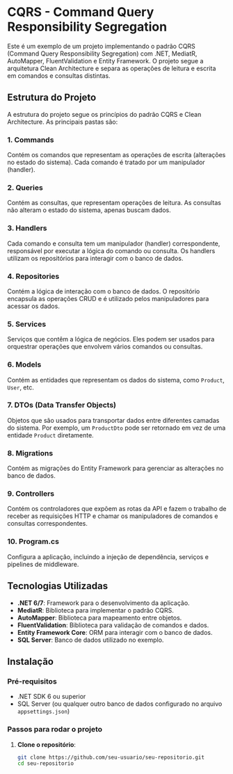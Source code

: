 # CQRS - Command Query Responsibility Segregation

Este é um exemplo de um projeto implementando o padrão CQRS (Command Query Responsibility Segregation) com .NET, MediatR, AutoMapper, FluentValidation e Entity Framework. O projeto segue a arquitetura Clean Architecture e separa as operações de leitura e escrita em comandos e consultas distintas.

## Estrutura do Projeto

A estrutura do projeto segue os princípios do padrão CQRS e Clean Architecture. As principais pastas são:

### 1. **Commands**
Contém os comandos que representam as operações de escrita (alterações no estado do sistema). Cada comando é tratado por um manipulador (handler).

### 2. **Queries**
Contém as consultas, que representam operações de leitura. As consultas não alteram o estado do sistema, apenas buscam dados.

### 3. **Handlers**
Cada comando e consulta tem um manipulador (handler) correspondente, responsável por executar a lógica do comando ou consulta. Os handlers utilizam os repositórios para interagir com o banco de dados.

### 4. **Repositories**
Contém a lógica de interação com o banco de dados. O repositório encapsula as operações CRUD e é utilizado pelos manipuladores para acessar os dados.

### 5. **Services**
Serviços que contêm a lógica de negócios. Eles podem ser usados para orquestrar operações que envolvem vários comandos ou consultas.

### 6. **Models**
Contém as entidades que representam os dados do sistema, como `Product`, `User`, etc.

### 7. **DTOs (Data Transfer Objects)**
Objetos que são usados para transportar dados entre diferentes camadas do sistema. Por exemplo, um `ProductDto` pode ser retornado em vez de uma entidade `Product` diretamente.

### 8. **Migrations**
Contém as migrações do Entity Framework para gerenciar as alterações no banco de dados.

### 9. **Controllers**
Contém os controladores que expõem as rotas da API e fazem o trabalho de receber as requisições HTTP e chamar os manipuladores de comandos e consultas correspondentes.

### 10. **Program.cs**
Configura a aplicação, incluindo a injeção de dependência, serviços e pipelines de middleware.

## Tecnologias Utilizadas

- **.NET 6/7**: Framework para o desenvolvimento da aplicação.
- **MediatR**: Biblioteca para implementar o padrão CQRS.
- **AutoMapper**: Biblioteca para mapeamento entre objetos.
- **FluentValidation**: Biblioteca para validação de comandos e dados.
- **Entity Framework Core**: ORM para interagir com o banco de dados.
- **SQL Server**: Banco de dados utilizado no exemplo.

## Instalação

### Pré-requisitos

- .NET SDK 6 ou superior
- SQL Server (ou qualquer outro banco de dados configurado no arquivo `appsettings.json`)

### Passos para rodar o projeto

1. **Clone o repositório**:

   ```bash
   git clone https://github.com/seu-usuario/seu-repositorio.git
   cd seu-repositorio
